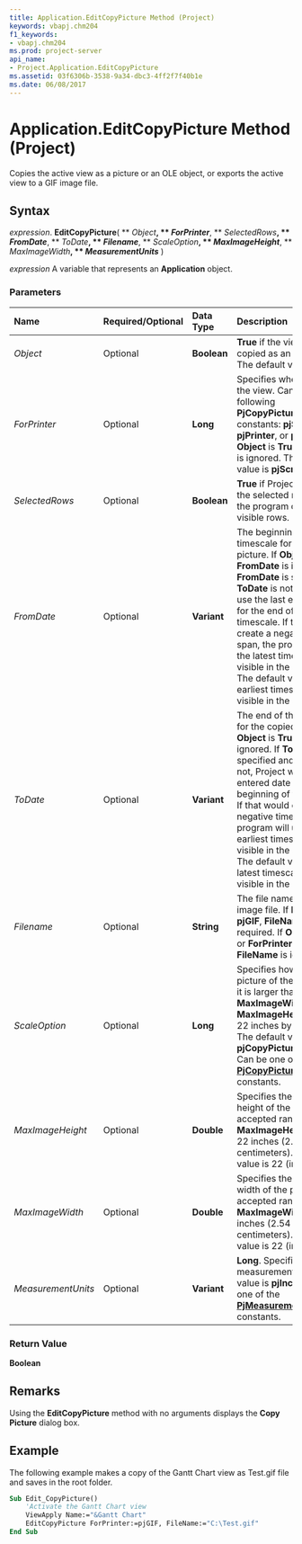 ```yaml
---
title: Application.EditCopyPicture Method (Project)
keywords: vbapj.chm204
f1_keywords:
- vbapj.chm204
ms.prod: project-server
api_name:
- Project.Application.EditCopyPicture
ms.assetid: 03f6306b-3538-9a34-dbc3-4ff2f7f40b1e
ms.date: 06/08/2017
---
```



# Application.EditCopyPicture Method (Project)

Copies the active view as a picture or an OLE object, or exports the active view to a GIF image file.


## Syntax

 _expression_. **EditCopyPicture**( ** _Object_**, ** _ForPrinter_**, ** _SelectedRows_**, ** _FromDate_**, ** _ToDate_**, ** _Filename_**, ** _ScaleOption_**, ** _MaxImageHeight_**, ** _MaxImageWidth_**, ** _MeasurementUnits_** )

 _expression_ A variable that represents an **Application** object.


### Parameters



|**Name**|**Required/Optional**|**Data Type**|**Description**|
|:-----|:-----|:-----|:-----|
| _Object_|Optional|**Boolean**|**True** if the view should be copied as an OLE object. The default value is **False**.|
| _ForPrinter_|Optional|**Long**|Specifies where to copy the view. Can be one of the following  **PjCopyPictureFor** constants: **pjScreen**, **pjPrinter**, or **pjGIF**. If **Object** is **True**, **ForPrinter** is ignored. The default value is **pjScreen**.|
| _SelectedRows_|Optional|**Boolean**|**True** if Project copies only the selected rows. **False** if the program copies all visible rows.|
| _FromDate_|Optional|**Variant**|The beginning of the timescale for the copied picture. If  **Object** is **True**, **FromDate** is ignored. If **FromDate** is specified and **ToDate** is not, Project will use the last entered date for the end of the timescale. If that would create a negative time span, the program will use the latest timescale date visible in the active view. The default value is the earliest timescale date visible in the active view.|
| _ToDate_|Optional|**Variant**|The end of the timescale for the copied picture. If  **Object** is **True**, **ToDate** is ignored. If **ToDate** is specified and **FromDate** is not, Project will use the last entered date for the beginning of the timescale. If that would create a negative time span, the program will use the earliest timescale date visible in the active view. The default value is the latest timescale date visible in the active view.|
| _Filename_|Optional|**String**|The file name for the GIF image file. If  **ForPrinter** is **pjGIF**, **FileName** is required. If **Object** is **True**, or **ForPrinter** is not **pjGIF**, **FileName** is ignored.|
| _ScaleOption_|Optional|**Long**|Specifies how to treat a picture of the active view if it is larger than  **MaxImageWidth** by **MaxImageHeight** (default 22 inches by 22 inches). The default value is **pjCopyPictureKeepRange**. Can be one of the **[PjCopyPictureScaleOption](pjcopypicturescaleoption-enumeration-project.md)** constants.|
| _MaxImageHeight_|Optional|**Double**|Specifies the maximum height of the picture. The accepted range of  **MaxImageHeight** is 1 to 22 inches (2.54 to 55.88 centimeters). The default value is 22 (inches).|
| _MaxImageWidth_|Optional|**Double**|Specifies the maximum width of the picture. The accepted range of  **MaxImageWidth** is 1 to 22 inches (2.54 to 55.88 centimeters). The default value is 22 (inches).|
| _MeasurementUnits_|Optional|**Variant**|**Long**. Specifies the units of measurement. The default value is **pjInches**. Can be one of the **[PjMeasurementUnits](pjmeasurementunits-enumeration-project.md)** constants.|

### Return Value

 **Boolean**


## Remarks

Using the  **EditCopyPicture** method with no arguments displays the **Copy Picture** dialog box.


## Example

The following example makes a copy of the Gantt Chart view as Test.gif file and saves in the root folder.


```vb
Sub Edit_CopyPicture() 
    'Activate the Gantt Chart view 
    ViewApply Name:="&Gantt Chart" 
    EditCopyPicture ForPrinter:=pjGIF, FileName:="C:\Test.gif" 
End Sub
```


